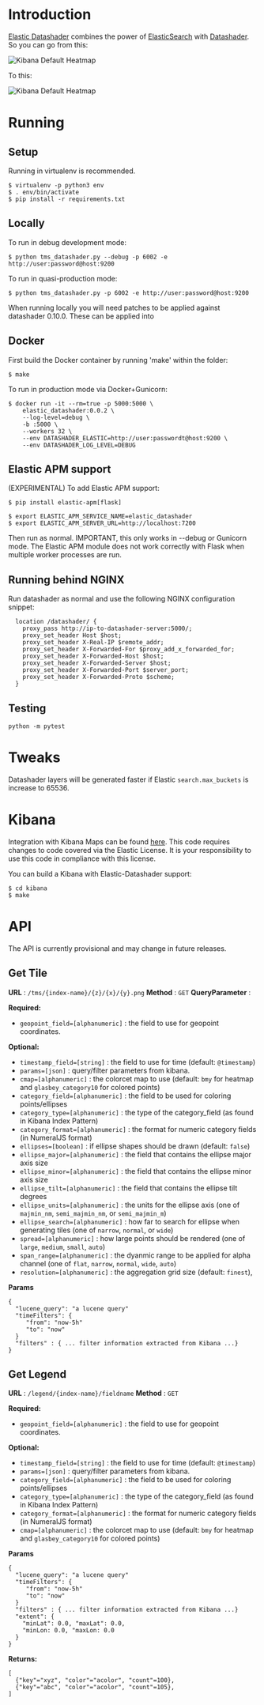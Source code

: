 Introduction
============

[Elastic Datashader](https://github.com/spectriclabs/elastic_datashader) combines
the power of [ElasticSearch](www.elastic.co) with [Datashader](https://datashader.org/).
So you can go from this:

![Kibana Default Heatmap](doc/img/elastic_heatmap.png)

To this:

![Kibana Default Heatmap](doc/img/datashader_heatmap.png)

Running
============

Setup
--------------------
Running in virtualenv is recommended.

```
$ virtualenv -p python3 env
$ . env/bin/activate
$ pip install -r requirements.txt
```

Locally
--------------------

To run in debug development mode:

```
$ python tms_datashader.py --debug -p 6002 -e http://user:password@host:9200
```

To run in quasi-production mode:

```
$ python tms_datashader.py -p 6002 -e http://user:password@host:9200
```

When running locally you will need patches to be applied against datashader 0.10.0.  These can be applied
into

Docker
--------------------

First build the Docker container by running 'make' within the folder:

```
$ make
```

To run in production mode via Docker+Gunicorn:

```
$ docker run -it --rm=true -p 5000:5000 \
    elastic_datashader:0.0.2 \
    --log-level=debug \
    -b :5000 \
    --workers 32 \
    --env DATASHADER_ELASTIC=http://user:passwordt@host:9200 \
    --env DATASHADER_LOG_LEVEL=DEBUG
```

Elastic APM support
--------------------
(EXPERIMENTAL) To add Elastic APM support:

```
$ pip install elastic-apm[flask]

$ export ELASTIC_APM_SERVICE_NAME=elastic_datashader
$ export ELASTIC_APM_SERVER_URL=http://localhost:7200
```

Then run as normal.  IMPORTANT, this only works in --debug or Gunicorn mode.  The Elastic APM module
does not work correctly with Flask when multiple worker processes are run.

Running behind NGINX
--------------------

Run datashader as normal and use the following NGINX configuration snippet:

```
  location /datashader/ {
    proxy_pass http://ip-to-datashader-server:5000/;
    proxy_set_header Host $host;
    proxy_set_header X-Real-IP $remote_addr;
    proxy_set_header X-Forwarded-For $proxy_add_x_forwarded_for;
    proxy_set_header X-Forwarded-Host $host;
    proxy_set_header X-Forwarded-Server $host;
    proxy_set_header X-Forwarded-Port $server_port;
    proxy_set_header X-Forwarded-Proto $scheme;
  }
```

Testing
--------------------
```
python -m pytest
```

Tweaks
============

Datashader layers will be generated faster if Elastic `search.max_buckets` is increase to 65536.

Kibana
============

Integration with Kibana Maps can be found [here](https://github.com/spectriclabs/kibana/tree/feat-datashader).  This code
requires changes to code covered via the Elastic License.  It is your responsibility to use this code in compliance with this license.

You can build a Kibana with Elastic-Datashader support:

```
$ cd kibana
$ make
```

API
============

The API is currently provisional and may change in future releases.

Get Tile
--------

**URL** : `/tms/{index-name}/{z}/{x}/{y}.png`
**Method** : `GET`
**QueryParameter** :

**Required:**

* `geopoint_field=[alphanumeric]` : the field to use for geopoint coordinates.

**Optional:**

* `timestamp_field=[string]` : the field to use for time (default: `@timestamp`)
* `params=[json]` : query/filter parameters from kibana.
* `cmap=[alphanumeric]` : the colorcet map to use (default: `bmy` for heatmap and `glasbey_category10` for colored points)
* `category_field=[alphanumeric]` : the field to be used for coloring points/ellipses
* `category_type=[alphanumeric]` : the type of the category_field (as found in Kibana Index Pattern)
* `category_format=[alphanumeric]` : the format for numeric category fields (in NumeralJS format)
* `ellipses=[boolean]` : if ellipse shapes should be drawn (default: `false`)
* `ellipse_major=[alphanumeric]` : the field that contains the ellipse major axis size
* `ellipse_minor=[alphanumeric]` : the field that contains the ellipse minor axis size
* `ellipse_tilt=[alphanumeric]` : the field that contains the ellipse tilt degrees
* `ellipse_units=[alphanumeric]` : the units for the ellipse axis (one of `majmin_nm`, `semi_majmin_nm`, or `semi_majmin_m`)
* `ellipse_search=[alphanumeric]` : how far to search for ellipse when generating tiles (one of `narrow`, `normal`, or `wide`)
* `spread=[alphanumeric]` : how large points should be rendered (one of `large`, `medium`, `small`, `auto`)
* `span_range=[alphanumeric]` : the dyanmic range to be applied for alpha channel (one of `flat`, `narrow`, `normal`, `wide`, `auto`)
* `resolution=[alphanumeric]` : the aggregation grid size (default: `finest`),

**Params**

```
{
  "lucene_query": "a lucene query"
  "timeFilters": {
     "from": "now-5h"
     "to": "now"
  }
  "filters" : { ... filter information extracted from Kibana ...}
}
```

Get Legend
--------

**URL** : `/legend/{index-name}/fieldname`
**Method** : `GET`

**Required:**

* `geopoint_field=[alphanumeric]` : the field to use for geopoint coordinates.

**Optional:**

* `timestamp_field=[string]` : the field to use for time (default: `@timestamp`)
* `params=[json]` : query/filter parameters from kibana.
* `category_field=[alphanumeric]` : the field to be used for coloring points/ellipses
* `category_type=[alphanumeric]` : the type of the category_field (as found in Kibana Index Pattern)
* `category_format=[alphanumeric]` : the format for numeric category fields (in NumeralJS format)
* `cmap=[alphanumeric]` : the colorcet map to use (default: `bmy` for heatmap and `glasbey_category10` for colored points)

**Params**

```
{
  "lucene_query": "a lucene query"
  "timeFilters": {
     "from": "now-5h"
     "to": "now"
  }
  "filters" : { ... filter information extracted from Kibana ...}
  "extent": {
    "minLat": 0.0, "maxLat": 0.0,
    "minLon: 0.0, "maxLon: 0.0
  }
}
```

**Returns:**

```
[
  {"key"="xyz", "color"="acolor", "count"=100},
  {"key"="abc", "color"="acolor", "count"=105},
]
```
